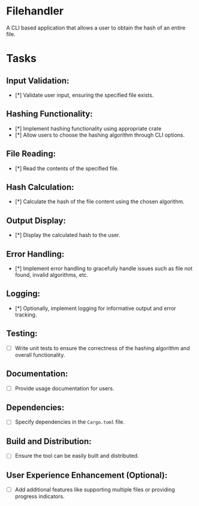 # Filehandler

A CLI based application that allows a user to obtain the hash of an entire file.

# Tasks

## Input Validation:

- [*] Validate user input, ensuring the specified file exists.

## Hashing Functionality:

- [*] Implement hashing functionality using appropriate crate
- [*] Allow users to choose the hashing algorithm through CLI options.

## File Reading:

- [*] Read the contents of the specified file.

## Hash Calculation:

- [*] Calculate the hash of the file content using the chosen algorithm.

## Output Display:

- [*] Display the calculated hash to the user.

## Error Handling:

- [*] Implement error handling to gracefully handle issues such as file not found, invalid algorithms, etc.

## Logging:

- [*] Optionally, implement logging for informative output and error tracking.

## Testing:

- [ ] Write unit tests to ensure the correctness of the hashing algorithm and overall functionality.

## Documentation:

- [ ] Provide usage documentation for users.

## Dependencies:

- [ ] Specify dependencies in the `Cargo.toml` file.

## Build and Distribution:

- [ ] Ensure the tool can be easily built and distributed.

## User Experience Enhancement (Optional):

- [ ] Add additional features like supporting multiple files or providing progress indicators.
